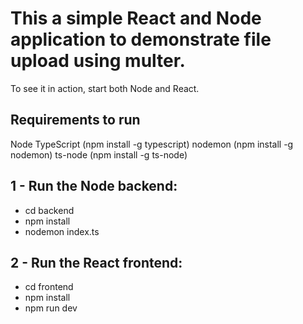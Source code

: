 # This a simple React and Node application to demonstrate file upload using multer.

To see it in action, start both Node and React.

## Requirements to run

Node
TypeScript (npm install -g typescript)
nodemon (npm install -g nodemon)
ts-node (npm install -g ts-node)

## 1 - Run the Node backend:

- cd backend
- npm install
- nodemon index.ts

## 2 - Run the React frontend:

- cd frontend
- npm install
- npm run dev
